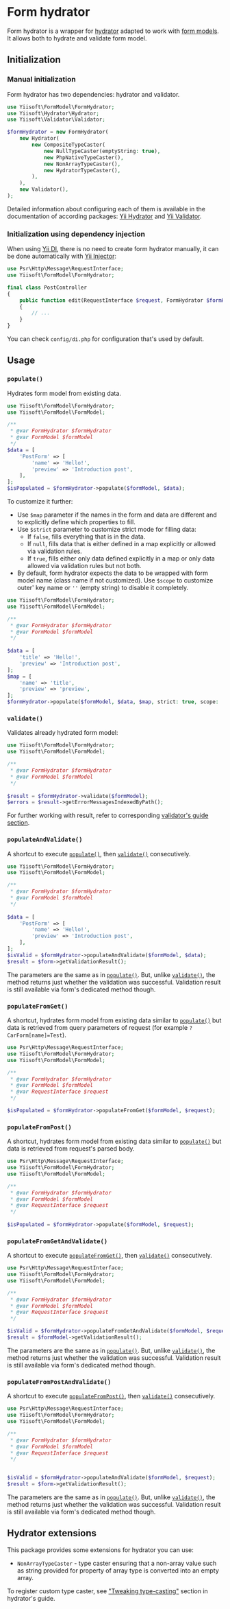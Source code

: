 # Form hydrator

Form hydrator is a wrapper for [hydrator](https://github.com/yiisoft/hydrator) adapted to work with 
[form models](form-model.md). It allows both to hydrate and validate form model.

## Initialization

### Manual initialization

Form hydrator has two dependencies: hydrator and validator.

```php
use Yiisoft\FormModel\FormHydrator;
use Yiisoft\Hydrator\Hydrator;
use Yiisoft\Validator\Validator;

$formHydrator = new FormHydrator(
    new Hydrator(
        new CompositeTypeCaster(
            new NullTypeCaster(emptyString: true),
            new PhpNativeTypeCaster(),
            new NonArrayTypeCaster(),
            new HydratorTypeCaster(),
        ),
    ),
    new Validator(),
);
```

Detailed information about configuring each of them is available in the documentation of according packages:
[Yii Hydrator](https://github.com/yiisoft/hydrator) and [Yii Validator](https://github.com/yiisoft/validator).

### Initialization using dependency injection

When using [Yii DI](https://github.com/yiisoft/di), there is no need to create form hydrator manually, it can be done
automatically with [Yii Injector](https://github.com/yiisoft/injector):

```php
use Psr\Http\Message\RequestInterface;
use Yiisoft\FormModel\FormHydrator;

final class PostController 
{
    public function edit(RequestInterface $request, FormHydrator $formHydrator): ResponseInterface
    {
        // ...
    }
}
```

You can check `config/di.php` for configuration that's used by default.

## Usage

### `populate()`

Hydrates form model from existing data.

```php
use Yiisoft\FormModel\FormHydrator;
use Yiisoft\FormModel\FormModel;

/** 
 * @var FormHydrator $formHydrator
 * @var FormModel $formModel 
 */
$data = [
    'PostForm' => [
        'name' => 'Hello!',
        'preview' => 'Introduction post',
    ],
];
$isPopulated = $formHydrator->populate($formModel, $data);
```

To customize it further:

- Use `$map` parameter if the names in the form and data are different and to explicitly define which properties to 
fill. 
- Use `$strict` parameter to customize strict mode for filling data:
  - If `false`, fills everything that is in the data.
  - If `null`, fills data that is either defined in a map explicitly or allowed via validation rules.
  - If `true`, fills either only data defined explicitly in a map or only data allowed via validation rules but not 
  both.
- By default, form hydrator expects the data to be wrapped with form model name (class name if not customized). Use 
`$scope` to customize outer' key name or `''` (empty string) to disable it completely.

```php
use Yiisoft\FormModel\FormHydrator;
use Yiisoft\FormModel\FormModel;

/** 
 * @var FormHydrator $formHydrator
 * @var FormModel $formModel 
 */
 
$data = [
    'title' => 'Hello!',
    'preview' => 'Introduction post',
];
$map = [
    'name' => 'title',
    'preview' => 'preview',
];
$formHydrator->populate($formModel, $data, $map, strict: true, scope: '');
```

### `validate()`

Validates already hydrated form model:

```php
use Yiisoft\FormModel\FormHydrator;
use Yiisoft\FormModel\FormModel;

/** 
 * @var FormHydrator $formHydrator
 * @var FormModel $formModel 
 */
 
$result = $formHydrator->validate($formModel);
$errors = $result->getErrorMessagesIndexedByPath();
```

For further working with result, refer to corresponding 
[validator's guide section](https://github.com/yiisoft/validator/blob/master/docs/guide/en/result.md).

### `populateAndValidate()`

A shortcut to execute [`populate()`](#populate), then [`validate()`](#validate) consecutively.

```php
use Yiisoft\FormModel\FormHydrator;
use Yiisoft\FormModel\FormModel;

/** 
 * @var FormHydrator $formHydrator
 * @var FormModel $formModel 
 */
 
$data = [
    'PostForm' => [
        'name' => 'Hello!',
        'preview' => 'Introduction post',
    ],
];
$isValid = $formHydrator->populateAndValidate($formModel, $data);
$result = $form->getValidationResult();
```

The parameters are the same as in [`populate()`](#populate). But, unlike [`validate()`](#validate), the method returns 
just whether the validation was successful. Validation result is still available via form's dedicated method though.

### `populateFromGet()`

A shortcut, hydrates form model from existing data similar to [`populate()`](#populate) but data is retrieved from
query parameters of request (for example `?CarForm[name]=Test`). 

```php
use Psr\Http\Message\RequestInterface;
use Yiisoft\FormModel\FormHydrator;
use Yiisoft\FormModel\FormModel;

/** 
 * @var FormHydrator $formHydrator
 * @var FormModel $formModel
 * @var RequestInterface $request 
 */

$isPopulated = $formHydrator->populateFromGet($formModel, $request);
```

### `populateFromPost()`

A shortcut, hydrates form model from existing data similar to [`populate()`](#populate) but data is retrieved from 
request's parsed body. 

```php
use Psr\Http\Message\RequestInterface;
use Yiisoft\FormModel\FormHydrator;
use Yiisoft\FormModel\FormModel;

/** 
 * @var FormHydrator $formHydrator
 * @var FormModel $formModel
 * @var RequestInterface $request 
 */
 
$isPopulated = $formHydrator->populate($formModel, $request);
```

### `populateFromGetAndValidate()`

A shortcut to execute [`populateFromGet()`](#populatefromget), then [`validate()`](#validate) consecutively.

```php
use Psr\Http\Message\RequestInterface;
use Yiisoft\FormModel\FormHydrator;
use Yiisoft\FormModel\FormModel;

/** 
 * @var FormHydrator $formHydrator
 * @var FormModel $formModel
 * @var RequestInterface $request 
 */

$isValid = $formHydrator->populateFromGetAndValidate($formModel, $request);
$result = $formModel->getValidationResult();
```

The parameters are the same as in [`populate()`](#populate). But, unlike [`validate()`](#validate), the method returns
just whether the validation was successful. Validation result is still available via form's dedicated method though.

### `populateFromPostAndValidate()`

A shortcut to execute [`populateFromPost()`](#populatefrompost), then [`validate()`](#validate) consecutively.

```php
use Psr\Http\Message\RequestInterface;
use Yiisoft\FormModel\FormHydrator;
use Yiisoft\FormModel\FormModel;

/** 
 * @var FormHydrator $formHydrator
 * @var FormModel $formModel
 * @var RequestInterface $request 
 */


$isValid = $formHydrator->populateAndValidate($formModel, $request);
$result = $form->getValidationResult();
```

The parameters are the same as in [`populate()`](#populate). But, unlike [`validate()`](#validate), the method returns
just whether the validation was successful. Validation result is still available via form's dedicated method though.

## Hydrator extensions

This package provides some extensions for hydrator you can use:

- `NonArrayTypeCaster` - type caster ensuring that a non-array value such as string provided for property of array type 
is converted into an empty array.

To register custom type caster, see 
["Tweaking type-casting"](https://github.com/yiisoft/hydrator/blob/master/docs/guide/en/typecasting.md#tweaking-type-casting)
section in hydrator's guide.

